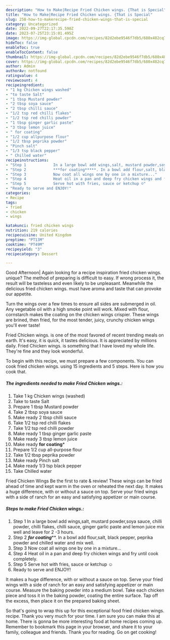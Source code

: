 ```yaml
---
description: "How to Make|Recipe Fried Chicken wings. {That is Special"
title: "How to Make|Recipe Fried Chicken wings. {That is Special"
slug: 258-how-to-makerecipe-fried-chicken-wings-that-is-special
category: Uncategorized
date: 2022-09-27T22:17:35.590Z
date: 2023-07-25T23:15:01.495Z
image: https://img-global.cpcdn.com/recipes/82d2ebe9546f7db5/680x482cq70/fried-chicken-wings-recipe-main-photo.jpg
hideToc: false
enableToc: true
enableTocContent: false
thumbnail: https://img-global.cpcdn.com/recipes/82d2ebe9546f7db5/680x482cq70/fried-chicken-wings-recipe-main-photo.jpg
cover: https://img-global.cpcdn.com/recipes/82d2ebe9546f7db5/680x482cq70/fried-chicken-wings-recipe-main-photo.jpg
author: Admin
authorAv: notfound
ratingvalue: 4
reviewcount: 4
recipeingredient:
- "1 kg Chicken wings washed"
- "to taste Salt"
- "1 tbsp Mustard powder"
- "2 tbsp soya sauce"
- "2 tbsp chilli sauce"
- "1/2 tsp red chilli flakes"
- "1/2 tsp red chilli powder"
- "1 tbsp ginger garlic paste"
- "3 tbsp lemon juice"
- " for coating"
- "1/2 cup allpurpose flour"
- "1/2 tbsp peprika powder"
- "Pinch salt"
- "1/3 tsp black pepper"
- " Chilled water"
recipeinstructions:
- "Step 1            In a large bowl add wings,salt, mustard powder,soya sauce, chilli powder, chilli flakes, chilli sauce, ginger garlic paste and lemon juice mix well and leave for 2 -3 hours."
- "Step 2            ***for coating*****. In a bowl add flour,salt, black pepper, peprika powder and chilled water and mix well."
- "Step 3            Now coat all wings one by one in a mixture..."
- "Step 4            Heat oil in a pan and deep fry chicken wings and fry until cook completely."
- "Step 5            Serve hot with fries, sauce or ketchup ☺️"
- "Ready to serve and ENJOY!"
categories:
- Recipe
tags:
- fried
- chicken
- wings

katakunci: fried chicken wings 
nutrition: 219 calories
recipecuisine: United Kingdom
preptime: "PT13M"
cooktime: "PT49M"
recipeyield: "3"
recipecategory: Dessert

---
```



Good Afternoon| Again looking for a recipe inspiration fried chicken wings. unique? The method of preparing is difficult to easy. If wrong process it, the result will be tasteless and even likely to be unpleasant. Meanwhile the delicious fried chicken wings. must have aroma and taste that can provoke our appetite.





Turn the wings over a few times to ensure all sides are submerged in oil. Any vegetable oil with a high smoke point will work. Mixed with flour, cornstarch makes the coating on the chicken wings crispier. These wings are brined, then fried, for the most tender, juicy, crunchy chicken wings you&#39;ll ever taste!

Fried Chicken wings. is one of the most favored of recent trending meals on earth. It's easy, it is quick, it tastes delicious. It is appreciated by millions daily. Fried Chicken wings. is something that I have loved my whole life. They're fine and they look wonderful.


To begin with this recipe, we must prepare a few components. You can cook fried chicken wings. using 15 ingredients and 5 steps. Here is how you cook that.

<!--inarticleads1-->

##### The ingredients needed to make Fried Chicken wings.:

1. Take 1 kg Chicken wings (washed)
1. Take to taste Salt
1. Prepare 1 tbsp Mustard powder
1. Take 2 tbsp soya sauce
1. Make ready 2 tbsp chilli sauce
1. Take 1/2 tsp red chilli flakes
1. Take 1/2 tsp red chilli powder
1. Make ready 1 tbsp ginger garlic paste
1. Make ready 3 tbsp lemon juice
1. Make ready  **for coating***
1. Prepare 1/2 cup all-purpose flour
1. Take 1/2 tbsp peprika powder
1. Make ready Pinch salt
1. Make ready 1/3 tsp black pepper
1. Take  Chilled water


Fried Chicken Wings Be the first to rate &amp; review! These wings can be fried ahead of time and kept warm in the oven or reheated the next day. It makes a huge difference, with or without a sauce on top. Serve your fried wings with a side of ranch for an easy and satisfying appetizer or main course. 

<!--inarticleads2-->

##### Steps to make Fried Chicken wings.:

1. Step 1            In a large bowl add wings,salt, mustard powder,soya sauce, chilli powder, chilli flakes, chilli sauce, ginger garlic paste and lemon juice mix well and leave for 2 -3 hours.
1. Step 2            ***for coating*****. In a bowl add flour,salt, black pepper, peprika powder and chilled water and mix well.
1. Step 3            Now coat all wings one by one in a mixture...
1. Step 4            Heat oil in a pan and deep fry chicken wings and fry until cook completely.
1. Step 5            Serve hot with fries, sauce or ketchup ☺️
1. Ready to serve and ENJOY!

It makes a huge difference, with or without a sauce on top. Serve your fried wings with a side of ranch for an easy and satisfying appetizer or main course. Measure the baking powder into a medium bowl. Take each chicken piece and toss it in the baking powder, coating the entire surface. Tap off the excess, then place it on the prepared baking sheet. 

So that's going to wrap this up for this exceptional food fried chicken wings. recipe. Thank you very much for your time. I am sure you can make this at home. There is gonna be more interesting food at home recipes coming up. Remember to bookmark this page in your browser, and share it to your family, colleague and friends. Thank you for reading. Go on get cooking!

